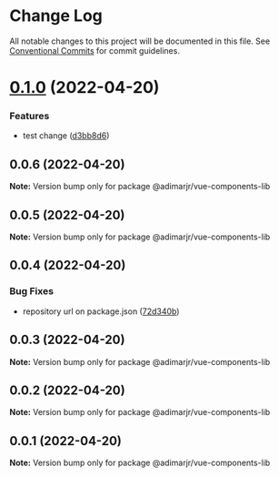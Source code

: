 # Change Log

All notable changes to this project will be documented in this file.
See [Conventional Commits](https://conventionalcommits.org) for commit guidelines.

# [0.1.0](https://github.com/adimarjr/lerna-ts-repo/compare/@adimarjr/vue-components-lib@0.0.6...@adimarjr/vue-components-lib@0.1.0) (2022-04-20)


### Features

* test change ([d3bb8d6](https://github.com/adimarjr/lerna-ts-repo/commit/d3bb8d690fa2a602e2d1af291d7c7d48783c9af7))





## 0.0.6 (2022-04-20)

**Note:** Version bump only for package @adimarjr/vue-components-lib





## 0.0.5 (2022-04-20)

**Note:** Version bump only for package @adimarjr/vue-components-lib





## 0.0.4 (2022-04-20)


### Bug Fixes

* repository url on package.json ([72d340b](https://github.com/adimarjr/lerna-ts-repo/commit/72d340b29580643f5bc05abee6de0aa034085064))





## 0.0.3 (2022-04-20)

**Note:** Version bump only for package @adimarjr/vue-components-lib





## 0.0.2 (2022-04-20)

**Note:** Version bump only for package @adimarjr/vue-components-lib





## 0.0.1 (2022-04-20)

**Note:** Version bump only for package @adimarjr/vue-components-lib
